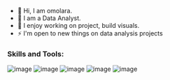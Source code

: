- 👋 Hi, I am omolara.
- 👀 I am a Data Analyst.
- 🌱 I enjoy working on project, build visuals.
- ⚡ I'm open to new things on data analysis projects

<!---
omolarasogunle/omolarasogunle is a ✨ special ✨ repository because its `README.md` (this file) appears on your GitHub profile.
You can click the Preview link to take a look at your changes.
--->


### Skills and Tools:


![image](https://github.com/omolarasogunle/omolarasogunle/assets/165211988/f3678180-cc99-4974-ba07-d64cdc9eeb98)
![image](https://github.com/omolarasogunle/omolarasogunle/assets/165211988/602331a7-e4ea-4cf2-9436-036f6409b672)
![image](https://github.com/omolarasogunle/omolarasogunle/assets/165211988/89d286c1-0b9d-488a-9b54-dea2d2d3540c)
![image](https://github.com/omolarasogunle/omolarasogunle/assets/165211988/ce07e379-7c0e-4641-b118-4d7d04bd01ce)
![image](https://github.com/omolarasogunle/omolarasogunle/assets/165211988/d1973098-7186-4544-a058-a074e17e080b)




